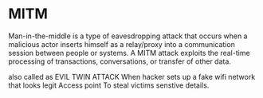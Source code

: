 # MITM

Man-in-the-middle is a type of eavesdropping attack that occurs when a malicious actor inserts himself as a relay/proxy into a communication session between people or systems. A MITM attack exploits the real-time processing of transactions, conversations, or transfer of other data.

also called as EVIL TWIN ATTACK
When hacker sets up a fake wifi network that looks legit Access point
To steal victims senstive details.
